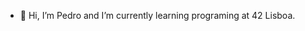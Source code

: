 - 👋 Hi, I’m Pedro and I’m currently learning programing at 42 Lisboa.

<!---
HardTuga/HardTuga is a ✨ special ✨ repository because its `README.md` (this file) appears on your GitHub profile.
You can click the Preview link to take a look at your changes.
--->
